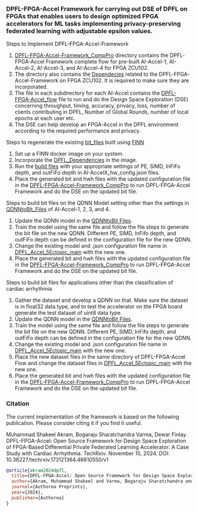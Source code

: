 ### DPFL-FPGA-Accel Framework for carrying out DSE of DPFL on FPGAs that enables users to design optimized FPGA accelerators for ML tasks implementing privacy-preserving federated learning with adjustable epsilon values.

Steps to Implement DPFL-FPGA-Accel-Framework
1. [DPFL-FPGA-Accel-Framework_CompPro](https://github.com/shakeelakram00/DPFL-FPGA-Accel-Framework/tree/main/DPFL-FPGA-Accel-Framework_CompPro) directory contains the DPFL-FPGA-Accel Framework complete flow for pre-built AI-Accel-1, AI-Accel-2, AI-Accel-3, and AI-Accel-4 for FPGA ZCU102.
2. The directory also contains the [Dependecies](https://github.com/shakeelakram00/DPFL-FPGA-Accel-Framework/blob/main/DPFL-FPGA-Accel-Framework_CompPro/Dependencies) related to the DPFL-FPGA-Accel-Framework on FPGA ZCU102. It is required to make sure they are incorporated.
3. The file in each subdirectory for each AI-Accel contains the [DPFL-FPGA-Accel_flow](https://github.com/shakeelakram00/DPFL-FPGA-Accel-Framework/blob/main/DPFL-FPGA-Accel-Framework_CompPro/DPFL_FPGA_Accel12_Framework/DPFL-FPGA-Accel_12_Flow.ipynb) file to run and do the Design Space Exploration (DSE) concerning throughput, timing, accuracy, privacy, loss, number of clients contributing in DPFL, Number of Global Rounds, number of local epochs at each user etc.
4. The DSE can help develop an FPGA-Accel in the DPFL environment according to the required performance and privacy.

Steps to regenerate the existing [bit_files](https://github.com/shakeelakram00/DPFL-FPGA-Accel-Framework/tree/main/bitfiles) built using [FINN](https://github.com/Xilinx/finn)
1. Set up a FINN docker image on your system. 
2. Incorporate the [DPFL_Dependencies](https://github.com/shakeelakram00/DPFL-FPGA-Accel-Framework/blob/main/AI-Accel_build_Process/Dependencies.txt) in the image.
3. Run the [build files](https://github.com/shakeelakram00/DPFL-FPGA-Accel-Framework/blob/main/AI-Accel_build_Process/AI-Accel-1and2/AI-Accel12_QDNNtoBit.ipynb) with your appropriate settings of PE, SIMD, InFiFo depth, and outFiFo depth in AI-AccelX_hw_config.json files.
4. Place the generated bit and hwh files with the updated configuration file in the [DPFL-FPGA-Accel-Framework_CompPro](https://github.com/shakeelakram00/DPFL-FPGA-Accel-Framework/tree/main/DPFL-FPGA-Accel-Framework_CompPro) to run DPFL-FPGA-Accel Framework and do the DSE on the updated bit file.

Steps to build bit files on the QDNN Model setting other than the settings in [QDNNtoBit_Files](https://github.com/shakeelakram00/DPFL-FPGA-Accel-Framework/blob/main/AI-Accel_build_Process/AI-Accel-1and2/AI-Accel12_QDNNtoBit.ipynb) of AI-Accel-1, 2, 3, and 4.
1. Update the QDNN model in the [QDNNtoBit Files](https://github.com/shakeelakram00/DPFL-FPGA-Accel-Framework/blob/main/AI-Accel_build_Process/AI-Accel-1and2/AI-Accel12_QDNNtoBit.ipynb).
2. Train the model using the same file and follow the file steps to generate the bit file on the new QDNN. Different PE, SIMD, InFifo depth, and outFiFo depth can be defined in the configuration file for the new QDNN. 
3. Change the existing model and .json configuration file name in [DPFL_Accel_5Ectopic_main](https://github.com/shakeelakram00/DPFL-FPGA-Accel-Framework/blob/main/DPFL-FPGA-Accel-Framework_CompPro/DPFL_FPGA_Accel34_Framework/DPFL_Accel_5Ectopic_main.py) with the new one.
4. Place the generated bit and hwh files with the updated configuration file in the [DPFL-FPGA-Accel-Framework_CompPro](https://github.com/shakeelakram00/DPFL-FPGA-Accel-Framework/tree/main/DPFL-FPGA-Accel-Framework_CompPro) to run DPFL-FPGA-Accel Framework and do the DSE on the updated bit file. 


Steps to build bit files for applications other than the classification of cardiac arrhythmia
1. Gather the dataset and develop a QDNN on that. Make sure the dataset is in float32 data type, and to test the accelerator on the FPGA board generate the test dataset of uint8 data type. 
2. Update the QDNN model in the [QDNNtoBit Files](https://github.com/shakeelakram00/DPFL-FPGA-Accel-Framework/blob/main/AI-Accel_build_Process/AI-Accel-1and2/AI-Accel12_QDNNtoBit.ipynb).
3. Train the model using the same file and follow the file steps to generate the bit file on the new QDNN. Different PE, SIMD, InFifo depth, and outFiFo depth can be defined in the configuration file for the new QDNN.
4. Change the existing model and .json configuration file name in [DPFL_Accel_5Ectopic_main](https://github.com/shakeelakram00/DPFL-FPGA-Accel-Framework/blob/main/DPFL-FPGA-Accel-Framework_CompPro/DPFL_FPGA_Accel34_Framework/DPFL_Accel_5Ectopic_main.py) with the new one.
5. Place the new dataset files in the same directory of DPFL-FPGA-Accel Flow and change the dataset files in [DPFL_Accel_5Ectopic_main](https://github.com/shakeelakram00/DPFL-FPGA-Accel-Framework/blob/main/DPFL-FPGA-Accel-Framework_CompPro/DPFL_FPGA_Accel34_Framework/DPFL_Accel_5Ectopic_main.py) with the new one.
6. Place the generated bit and hwh files with the updated configuration file in the [DPFL-FPGA-Accel-Framework_CompPro](https://github.com/shakeelakram00/DPFL-FPGA-Accel-Framework/tree/main/DPFL-FPGA-Accel-Framework_CompPro) to run DPFL-FPGA-Accel Framework and do the DSE on the updated bit file.


### Citation

The current implementation of the framework is based on the following publication. Please consider citing it if you find it useful.

Muhammad Shakeel Akram, Bogaraju Sharatchandra Varma, Dewar Finlay. DPFL-FPGA-Accel: Open Source Framework for Design Space Exploration of FPGA-Based Differential Private Federated Learning Accelerator: A Case Study with Cardiac Arrhythmia. TechRxiv. November 10, 2024.
DOI: 10.36227/techrxiv.173121364.46610550/v1

```bibtex
@article{akram2024dpfl,
  title={DPFL-FPGA-Accel: Open Source Framework for Design Space Exploration of FPGA-Based Differential Private Federated Learning Accelerator: A Case Study with Cardiac Arrhythmia},
  author={Akram, Muhammad Shakeel and Varma, Bogaraju Sharatchandra and Finlay, Dewar},
  journal={Authorea Preprints},
  year={2024},
  publisher={Authorea}
}
